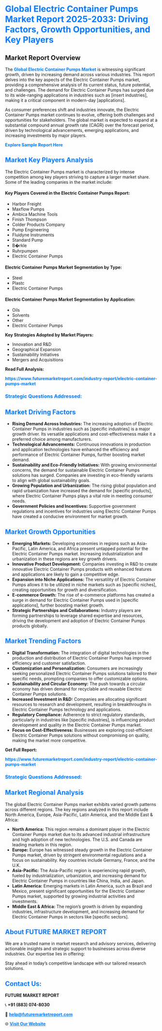 <h1 style="color: #007BFF;">Global Electric Container Pumps Market Report 2025-2033: Driving Factors, Growth Opportunities, and Key Players</h1>

<section id="overview">
<h2>Market Report Overview</h2>
<p>The <a href="https://www.futuremarketreport.com/industry-report/electric-container-pumps-market" style="color: #007BFF; text-decoration: none;"><strong>Global Electric Container Pumps Market</strong></a> is witnessing significant growth, driven by increasing demand across various industries. This report delves into the key aspects of the Electric Container Pumps market, providing a comprehensive analysis of its current status, future potential, and challenges. The demand for Electric Container Pumps has surged due to its wide-ranging applications in industries such as [insert industries], making it a critical component in modern-day [applications].</p>
<p>As consumer preferences shift and industries innovate, the Electric Container Pumps market continues to evolve, offering both challenges and opportunities for stakeholders. The global market is expected to expand at a substantial compound annual growth rate (CAGR) over the forecast period, driven by technological advancements, emerging applications, and increasing investments by major players.</p>
</section>

<section id="overview">
<p><a href="https://www.futuremarketreport.com/request-sample/reportId=100718" style="color: #007BFF; text-decoration: none;"><strong>Explore Sample Report Here</strong></a></p>
</section>

<section id="key-players">
<h2 style="color: #007BFF;">Market Key Players Analysis</h2>
<p>The Electric Container Pumps market is characterized by intense competition among key players striving to capture a larger market share. Some of the leading companies in the market include:</p>
<h4>Key Players Covered in the Electric Container Pumps Report:</h4>
<ul><li>Harbor Freight</li><li>Maxflow Pumps</li><li>Ambica Machine Tools</li><li>Finish Thompson</li><li>Colder Products Company</li><li>Pump Engineering</li><li>Fluidyne Instruments</li><li>Standard Pump</li><li>B�rkle</li><li>Ruhrpumpen</li><li>Electric Container Pumps</li></ul>
<h4>Electric Container Pumps Market Segmentation by Type:</h4>
<ul><li>Steel</li><li>Plastc</li><li>Electric Container Pumps</li></ul>

<h4>Electric Container Pumps Market Segmentation by Application:</h4>
<ul><li>Oils</li><li>Solvents</li><li>Other</li><li>Electric Container Pumps</li></ul>
<p><strong>Key Strategies Adopted by Market Players:</strong></p>
<ul>
<li>Innovation and R&D</li>
<li>Geographical Expansion</li>
<li>Sustainability Initiatives</li>
<li>Mergers and Acquisitions</li>
</ul>
</section>

<section>
<p><strong>Read Full Analysis: </strong></p><a href="https://www.futuremarketreport.com/industry-report/electric-container-pumps-market" style="color: #007BFF; text-decoration: none;"><strong>https://www.futuremarketreport.com/industry-report/electric-container-pumps-market</strong></a>
<h3 style="color: #007BFF;">Strategic Questions Addressed:</h3>
</section>

<section id="driving-factors">
<h2 style="color: #007BFF;">Market Driving Factors</h2>
<ul>
<li><strong>Rising Demand Across Industries:</strong> The increasing adoption of Electric Container Pumps in industries such as [specific industries] is a major growth driver. Its versatile applications and cost-effectiveness make it a preferred choice among manufacturers.</li>
<li><strong>Technological Advancements:</strong> Continuous innovations in production and application technologies have enhanced the efficiency and performance of Electric Container Pumps, further boosting market demand.</li>
<li><strong>Sustainability and Eco-Friendly Initiatives:</strong> With growing environmental concerns, the demand for sustainable Electric Container Pumps solutions has surged. Companies are investing in eco-friendly variants to align with global sustainability goals.</li>
<li><strong>Growing Population and Urbanization:</strong> The rising global population and rapid urbanization have increased the demand for [specific products], where Electric Container Pumps plays a vital role in meeting consumer needs.</li>
<li><strong>Government Policies and Incentives:</strong> Supportive government regulations and incentives for industries using Electric Container Pumps have created a conducive environment for market growth.</li>
</ul>
</section>

<section id="growth-opportunities">
<h2 style="color: #007BFF;">Market Growth Opportunities</h2>
<ul>
<li><strong>Emerging Markets:</strong> Developing economies in regions such as Asia-Pacific, Latin America, and Africa present untapped potential for the Electric Container Pumps market. Increasing industrialization and urbanization in these regions are key growth drivers.</li>
<li><strong>Innovative Product Development:</strong> Companies investing in R&D to create innovative Electric Container Pumps products with enhanced features and applications are likely to gain a competitive edge.</li>
<li><strong>Expansion into Niche Applications:</strong> The versatility of Electric Container Pumps allows it to be utilized in niche markets such as [specific niches], creating opportunities for growth and diversification.</li>
<li><strong>E-commerce Growth:</strong> The rise of e-commerce platforms has created a surge in demand for Electric Container Pumps used in [specific applications], further boosting market growth.</li>
<li><strong>Strategic Partnerships and Collaborations:</strong> Industry players are forming partnerships to leverage shared expertise and resources, driving the development and adoption of Electric Container Pumps products globally.</li>
</ul>
</section>

<section id="trending-factors">
<h2 style="color: #007BFF;">Market Trending Factors</h2>
<ul>
<li><strong>Digital Transformation:</strong> The integration of digital technologies in the production and distribution of Electric Container Pumps has improved efficiency and customer satisfaction.</li>
<li><strong>Customization and Personalization:</strong> Consumers are increasingly seeking personalized Electric Container Pumps solutions tailored to their specific needs, prompting companies to offer customizable options.</li>
<li><strong>Sustainability and Circular Economy:</strong> The push towards a circular economy has driven demand for recyclable and reusable Electric Container Pumps solutions.</li>
<li><strong>Increased Investment in R&D:</strong> Companies are allocating significant resources to research and development, resulting in breakthroughs in Electric Container Pumps technology and applications.</li>
<li><strong>Regulatory Compliance:</strong> Adherence to strict regulatory standards, particularly in industries like [specific industries], is influencing product development and quality in the Electric Container Pumps market.</li>
<li><strong>Focus on Cost-Effectiveness:</strong> Businesses are exploring cost-efficient Electric Container Pumps solutions without compromising on quality, making the market more competitive.</li>
</ul>
</section>

<section>
<p><strong>Get Full Report: </strong></p><a href="https://www.futuremarketreport.com/industry-report/electric-container-pumps-market" style="color: #007BFF; text-decoration: none;"><strong>https://www.futuremarketreport.com/industry-report/electric-container-pumps-market</strong></a>
<h3 style="color: #007BFF;">Strategic Questions Addressed:</h3>
</section>


<section id="regional-analysis">
<h2 style="color: #007BFF;">Market Regional Analysis</h2>
<p>The global Electric Container Pumps market exhibits varied growth patterns across different regions. The key regions analyzed in this report include North America, Europe, Asia-Pacific, Latin America, and the Middle East & Africa:</p>
<ul>
<li><strong>North America:</strong> This region remains a dominant player in the Electric Container Pumps market due to its advanced industrial infrastructure and high adoption of new technologies. The U.S. and Canada are leading markets in this region.</li>
<li><strong>Europe:</strong> Europe has witnessed steady growth in the Electric Container Pumps market, driven by stringent environmental regulations and a focus on sustainability. Key countries include Germany, France, and the U.K.</li>
<li><strong>Asia-Pacific:</strong> The Asia-Pacific region is experiencing rapid growth, fueled by industrialization, urbanization, and increasing demand for Electric Container Pumps in countries like China, India, and Japan.</li>
<li><strong>Latin America:</strong> Emerging markets in Latin America, such as Brazil and Mexico, present significant opportunities for the Electric Container Pumps market, supported by growing industrial activities and investments.</li>
<li><strong>Middle East & Africa:</strong> The region’s growth is driven by expanding industries, infrastructure development, and increasing demand for Electric Container Pumps in sectors like [specific sectors].</li>
</ul>
</section>

<footer>
<h2 style="color: #007BFF;">About FUTURE MARKET REPORT</h2>
<p>We are a trusted name in market research and advisory services, delivering actionable insights and strategic support to businesses across diverse industries. Our expertise lies in offering:</p>

<p>Stay ahead in today’s competitive landscape with our tailored research solutions.</p>

<h2 style="color: #007BFF;">Contact Us:</h2>
<p><strong>FUTURE MARKET REPORT</strong></p>
<p>📞 <strong>+91 (883) 074-8030</strong></p>
<p>📧 <strong><a href="mailto:help@futuremarketreport.com" style="color: #007BFF;">help@futuremarketreport.com</a></strong></p>
<p>🌐 <strong><a href="https://www.futuremarketreport.com/" style="color: #007BFF;">Visit Our Website</a></strong></p>
</footer>
